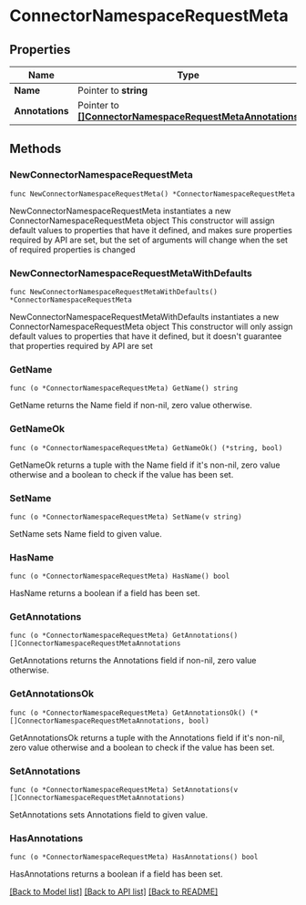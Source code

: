 # ConnectorNamespaceRequestMeta

## Properties

Name | Type | Description | Notes
------------ | ------------- | ------------- | -------------
**Name** | Pointer to **string** |  | [optional] 
**Annotations** | Pointer to [**[]ConnectorNamespaceRequestMetaAnnotations**](ConnectorNamespaceRequestMetaAnnotations.md) |  | [optional] 


## Methods

### NewConnectorNamespaceRequestMeta

`func NewConnectorNamespaceRequestMeta() *ConnectorNamespaceRequestMeta`

NewConnectorNamespaceRequestMeta instantiates a new ConnectorNamespaceRequestMeta object
This constructor will assign default values to properties that have it defined,
and makes sure properties required by API are set, but the set of arguments
will change when the set of required properties is changed

### NewConnectorNamespaceRequestMetaWithDefaults

`func NewConnectorNamespaceRequestMetaWithDefaults() *ConnectorNamespaceRequestMeta`

NewConnectorNamespaceRequestMetaWithDefaults instantiates a new ConnectorNamespaceRequestMeta object
This constructor will only assign default values to properties that have it defined,
but it doesn't guarantee that properties required by API are set


### GetName

`func (o *ConnectorNamespaceRequestMeta) GetName() string`

GetName returns the Name field if non-nil, zero value otherwise.

### GetNameOk

`func (o *ConnectorNamespaceRequestMeta) GetNameOk() (*string, bool)`

GetNameOk returns a tuple with the Name field if it's non-nil, zero value otherwise
and a boolean to check if the value has been set.

### SetName

`func (o *ConnectorNamespaceRequestMeta) SetName(v string)`

SetName sets Name field to given value.

### HasName

`func (o *ConnectorNamespaceRequestMeta) HasName() bool`

HasName returns a boolean if a field has been set.


### GetAnnotations

`func (o *ConnectorNamespaceRequestMeta) GetAnnotations() []ConnectorNamespaceRequestMetaAnnotations`

GetAnnotations returns the Annotations field if non-nil, zero value otherwise.

### GetAnnotationsOk

`func (o *ConnectorNamespaceRequestMeta) GetAnnotationsOk() (*[]ConnectorNamespaceRequestMetaAnnotations, bool)`

GetAnnotationsOk returns a tuple with the Annotations field if it's non-nil, zero value otherwise
and a boolean to check if the value has been set.

### SetAnnotations

`func (o *ConnectorNamespaceRequestMeta) SetAnnotations(v []ConnectorNamespaceRequestMetaAnnotations)`

SetAnnotations sets Annotations field to given value.

### HasAnnotations

`func (o *ConnectorNamespaceRequestMeta) HasAnnotations() bool`

HasAnnotations returns a boolean if a field has been set.



[[Back to Model list]](../README.md#documentation-for-models) [[Back to API list]](../README.md#documentation-for-api-endpoints) [[Back to README]](../README.md)

